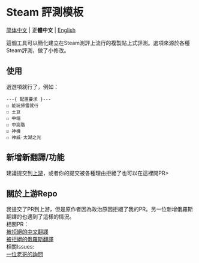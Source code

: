 # Steam 評測模板

[简体中文](./README.md) | **正體中文** | [English](./README_EN.md)

這個工具可以簡化建立在Steam測評上流行的複製貼上式評測。選項來源於各種Steam評測，做了小修改。

## 使用

選選項就行了，例如：

```plaintext
---{ 配置要求 }---
☐ 能玩掃雷就行
☐ 土豆
☐ 中端
☐ 中高階
☑ 神機
☐ 神威·太湖之光
```  

## 新增新翻譯/功能

建議提交到[上游](https://github.com/VojtaStruhar/steam-review-template)，或者你的提交被各種理由拒絕了也可以在這裡開PR>  

## 關於上游Repo

我提交了PR到上游，但是原作者因為政治原因拒絕了我的PR。另一位新增俄羅斯翻譯的也遇到了這樣的情況。  
相關PR：  
[被拒絕的中文翻譯](https://github.com/VojtaStruhar/steam-review-template/pull/22)  
[被拒絕的俄羅斯翻譯](https://github.com/VojtaStruhar/steam-review-template/pull/26)  
相關Issues:  
[一位老哥的詢問](https://github.com/VojtaStruhar/steam-review-template/issues/25)  
